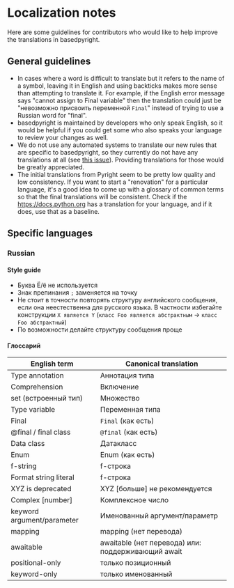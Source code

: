 # Localization notes

Here are some guidelines for contributors who would like to help improve the translations in basedpyright.

## General guidelines

- In cases where a word is difficult to translate but it refers to the name of a symbol, leaving it in English and using backticks makes more sense than attempting to translate it. For example, if the English error message says "cannot assign to Final variable" then the translation could just be "невозможно присвоить переменной `Final`" instead of trying to use a Russian word for "final".
- basedpyright is maintained by developers who only speak English, so it would be helpful if you could get some who also speaks your language to review your changes as well.
- We do not use any automated systems to translate our new rules that are specific to basedpyright, so they currently do not have any translations at all (see [this issue](https://github.com/DetachHead/basedpyright/issues/81)). Providing translations for those would be greatly appreciated.
- The initial translations from Pyright seem to be pretty low quality and low consistency. If you want to start a "renovation" for a particular language, it's a good idea to come up with a glossary of common terms so that the final translations will be consistent. Check if the https://docs.python.org has a translation for your language, and if it does, use that as a baseline.

## Specific languages

### Russian

#### Style guide
- Буква Ё/ё не используется
- Знак препинания `;` заменяется на точку
- Не стоит в точности повторять структуру английского сообщения, если она неестественна для русского языка.
  В частности избегайте конструкции `X является Y` (`класс Foo является абстрактным` -> `класс Foo абстрактный`)
- По возможности делайте структуру сообщения проще

#### Глоссарий

| English term              | Canonical translation |
| ------------------------- | --------------------- |
| Type annotation           | Аннотация типа        |
| Comprehension             | Включение             |
| set (встроенный тип)      | Множество             |
| Type variable             | Переменная типа       |
| Final                     | `Final` (как есть)    |
| @final / final class      | `@final` (как есть)   |
| Data class                | Датакласс             |
| Enum                      | Enum (как есть)       |
| f-string                  | f-строка              |
| Format string literal     | f-строка              |
| XYZ is deprecated         | XYZ [больше] не рекомендуется |
| Complex [number]          | Комплексное число     |
| keyword argument/parameter| Именованный аргумент/параметр |
| mapping                   | mapping (нет перевода)|
| awaitable                 | awaitable (нет перевода) или: поддерживающий await |
| positional-only           | только позиционный    |
| keyword-only              | только именованный    |
